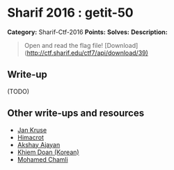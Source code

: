 # Sharif 2016 : getit-50

**Category:** Sharif-Ctf-2016
**Points:**
**Solves:**
**Description:**

> Open and read the flag file! [Download](<http://ctf.sharif.edu/ctf7/api/download/39)>

## Write-up

(TODO)

## Other write-ups and resources

* [Jan Kruse](https://j-kruse.de/2016/12/18/50-getit/)
* [Himacrot](https://github.com/spyoff/ctf-writeup/tree/master/sharifctf-2016/reverse-50)
* [Akshay Ajayan](http://r00tus3r.blogspot.in/2016/12/sharif-ctf-re-challenges.html)
* [Khiem Doan (Korean)](https://youtu.be/Rvhk3T0bYO0)
* [Mohamed Chamli](https://youtu.be/swuXXF-TZyM)
